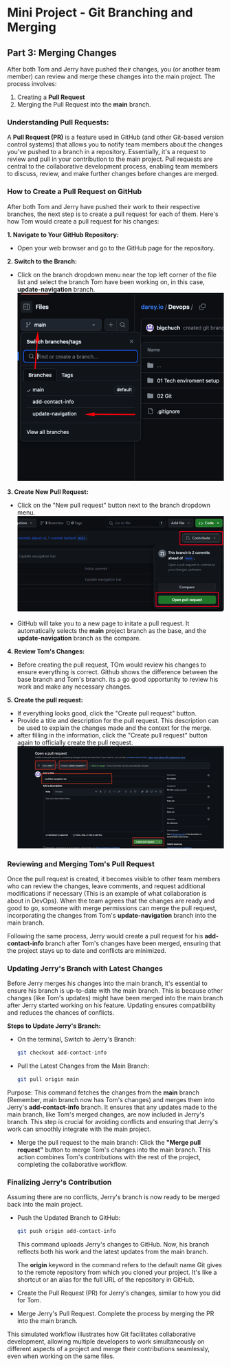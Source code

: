 # Mini Project - Git Branching and Merging

## Part 3: Merging Changes

After both Tom and Jerry have pushed their changes, you (or another team member) can review and merge these changes into the main project. The process involves:

1.  Creating a **Pull Request**
2.  Merging the Pull Request into the **main** branch.

### Understanding Pull Requests:

A **Pull Request (PR)** is a feature used in GitHub (and other Git-based version control systems) that allows you to notify team members about the changes you've pushed to a branch in a repository. Essentially, it's a request to review and pull in your contribution to the main project. Pull requests are central to the collaborative development process, enabling team members to discuss, review, and make further changes before changes are merged.

### How to Create a Pull Request on GitHub

After both Tom and Jerry have pushed their work to their respective branches, the next step is to create a pull request for each of them. Here's how Tom would create a pull request for his changes:

**1. Navigate to Your GitHub Repository:**

*   Open your web browser and go to the GitHub page for the repository.

**2. Switch to the Branch:**

*   Click on the branch dropdown menu near the top left corner of the file list and select the branch Tom have been working on, in this case, **update-navigation** branch.
![image](img/selecting%20the%20branch%20worked%20on%20by%20tom.png)


**3. Create New Pull Request:**
*   Click on the "New pull request" button next to the branch dropdown menu.
    ![image](img/tom's%20new%20pull%20request.png)

- GitHub will take you to a new page to initate a pull request. It automatically selects the **main** project branch as the base, and the **update-navigation** branch as the compare. 


**4. Review Tom's Changes:**

*   Before creating the pull request, TOm would review his changes to ensure everything is correct. Github shows the difference between the base branch and Tom's branch. its a go good opportunity to review his work and make any necessary changes.

**5. Create the pull request:**
*   If everything looks good, click the "Create pull request" button.
*   Provide a title and description for the pull request. This description can be used to explain the changes made and the context for the merge.
*   after filling in the information, click the "Create pull request" button again to officially create the pull request.
![image](img/Toms%20pull%20request.png)

### Reviewing and Merging Tom's Pull Request

Once the pull request is created, it becomes visible to other team members who can review the changes, leave comments, and request additional modifications if necessary (This is an example of what collaboration is about in DevOps). When the team agrees that the changes are ready and good to go, someone with merge permissions can merge the pull request, incorporating the changes from Tom's **update-navigation** branch into the main branch.

Following the same process, Jerry would create a pull request for his **add-contact-info** branch after Tom's changes have been merged, ensuring that the project stays up to date and conflicts are minimized.

### Updating Jerry's Branch with Latest Changes

Before Jerry merges his changes into the main branch, it's essential to ensure his branch is up-to-date with the main branch. This is because other changes (like Tom's updates) might have been merged into the main branch after Jerry started working on his feature. Updating ensures compatibility and reduces the chances of conflicts.

**Steps to Update Jerry's Branch:**

*   On the terminal, Switch to Jerry's Branch:

    ```bash
    git checkout add-contact-info
    ```

*   Pull the Latest Changes from the Main Branch:

    ```bash
    git pull origin main
    ```

Purpose: This command fetches the changes from the **main** branch (Remember, main branch now has Tom's changes) and merges them into Jerry's **add-contact-info** branch. It ensures that any updates made to the main branch, like Tom's merged changes, are now included in Jerry's branch. This step is crucial for avoiding conflicts and ensuring that Jerry's work can smoothly integrate with the main project.

*   Merge the pull request to the main branch: Click the **"Merge pull request"** button to merge Tom's changes into the main branch. This action combines Tom's contributions with the rest of the project, completing the collaborative workflow.

### Finalizing Jerry's Contribution

Assuming there are no conflicts, Jerry's branch is now ready to be merged back into the main project.

*   Push the Updated Branch to GitHub:

    ```bash
    git push origin add-contact-info
    ```

    This command uploads Jerry's changes to GitHub. Now, his branch reflects both his work and the latest updates from the main branch.

    The **origin** keyword in the command refers to the default name Git gives to the remote repository from which you cloned your project. It's like a shortcut or an alias for the full URL of the repository in GitHub.

*   Create the Pull Request (PR) for Jerry's changes, similar to how you did for Tom.

*   Merge Jerry's Pull Request. Complete the process by merging the PR into the main branch.

This simulated workflow illustrates how Git facilitates collaborative development, allowing multiple developers to work simultaneously on different aspects of a project and merge their contributions seamlessly, even when working on the same files.

